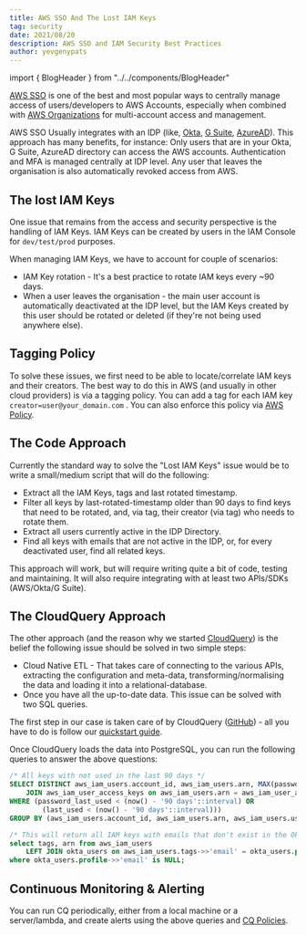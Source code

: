 ```yaml
---
title: AWS SSO And The Lost IAM Keys
tag: security
date: 2021/08/20
description: AWS SSO and IAM Security Best Practices
author: yevgenypats
---
```


import { BlogHeader } from "../../components/BlogHeader"

<BlogHeader/>


[AWS SSO](https://docs.aws.amazon.com/singlesignon/latest/userguide/what-is.html) is one of the best and most popular ways to centrally manage access of users/developers to AWS Accounts, especially when combined with [AWS Organizations](https://aws.amazon.com/organizations/) for multi-account access and management.

AWS SSO Usually integrates with an IDP (like, [Okta](https://aws.amazon.com/blogs/aws/single-sign-on-between-okta-universal-directory-and-aws/), [G Suite](https://aws.amazon.com/blogs/security/how-to-use-g-suite-as-external-identity-provider-aws-sso/), [AzureAD](https://docs.microsoft.com/en-us/azure/active-directory/saas-apps/amazon-web-service-tutorial)). This approach has many benefits, for instance: Only users that are in your Okta, G Suite, AzureAD directory can access the AWS accounts. Authentication and MFA is managed centrally at IDP level. Any user that leaves the organisation is also automatically revoked access from AWS.


## The lost IAM Keys

One issue that remains from the access and security perspective is the handling of IAM Keys. IAM Keys can be created by users in the IAM Console for `dev/test/prod` purposes.

When managing IAM Keys, we have to account for couple of scenarios:

- IAM Key rotation - It's a best practice to rotate IAM keys every ~90 days.
- When a user leaves the organisation - the main user account is automatically deactivated at the IDP level, but the IAM Keys created by this user should be rotated or deleted (if they're not being used anywhere else).

## Tagging Policy

To solve these issues, we first need to be able to locate/correlate IAM keys and their creators. The best way to do this in AWS (and usually in other cloud providers) is via a tagging policy. You can add a tag for each IAM key `creator=user@your_domain.com` . You can also enforce this policy via [AWS Policy](https://docs.aws.amazon.com/organizations/latest/userguide/orgs_manage_policies_tag-policies.html).

## The Code Approach

Currently the standard way to solve the "Lost IAM Keys" issue would be to write a small/medium script that will do the following:

- Extract all the IAM Keys, tags and last rotated timestamp.
- Filter all keys by last-rotated-timestamp older than 90 days to find keys that need to be rotated, and, via tag, their creator (via tag) who needs to rotate them.
- Extract all users currently active in the IDP Directory.
- Find all keys with emails that are not active in the IDP, or, for every deactivated user, find all related keys.

This approach will work, but will require writing quite a bit of code, testing and maintaining. It will also require integrating with at least two APIs/SDKs (AWS/Okta/G Suite).

## The CloudQuery Approach

The other approach (and the reason why we started [CloudQuery](https://github.com/cloudquery/cloudquery)) is the belief the following issue should be solved in two simple steps:

- Cloud Native ETL - That takes care of connecting to the various APIs, extracting the configuration and meta-data, transforming/normalising the data and loading it into a relational-database.
- Once you have all the up-to-date data. This issue can be solved with two SQL queries.

The first step in our case is taken care of by CloudQuery ([GitHub](https://github.com/cloudquery/cloudquery)) - all you have to do is follow our [quickstart guide](/docs/quickstart).

Once CloudQuery loads the data into PostgreSQL, you can run the following queries to answer the above questions:

```sql copy
/* All keys with not used in the last 90 days */
SELECT DISTINCT aws_iam_users.account_id, aws_iam_users.arn, MAX(password_last_used), aws_iam_users.user_name, access_key_id, MAX(last_used) FROM aws_iam_users
    JOIN aws_iam_user_access_keys on aws_iam_users.arn = aws_iam_user_access_keys.user_arn
WHERE (password_last_used < (now() - '90 days'::interval) OR
        (last_used < (now() - '90 days'::interval))) 
GROUP BY (aws_iam_users.account_id, aws_iam_users.arn, aws_iam_users.user_name, access_key_id);

/* This will return all IAM keys with emails that don't exist in the Okta directory. */
select tags, arn from aws_iam_users
	LEFT JOIN okta_users on aws_iam_users.tags->>'email' = okta_users.profile->>'email'
where okta_users.profile->>'email' is NULL;
```

## Continuous Monitoring & Alerting

You can run CQ periodically, either from a local machine or a server/lambda, and create alerts using the above queries and [CQ Policies](https://www.cloudquery.io/blog/announcing-cloudquery-policies).
